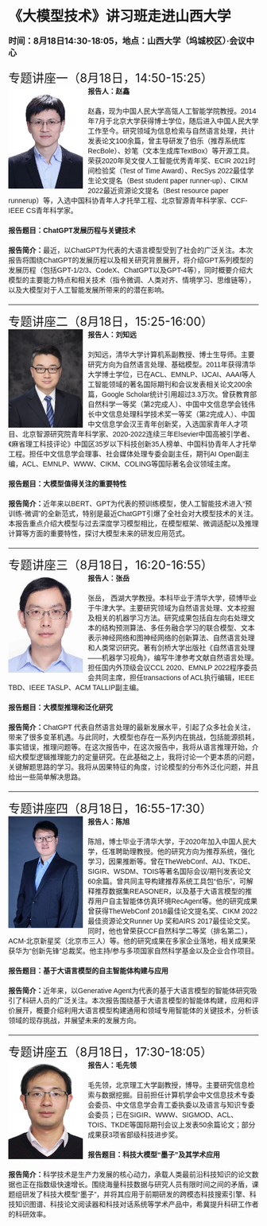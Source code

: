 <h1>《大模型技术》讲习班走进山西大学</h1>

<div style="font-weight: bold;font-size: larger;margin-bottom: 20px">时间：8月18日14:30-18:05，地点：山西大学（坞城校区）·会议中心</div>
<div style="font-size: x-large">专题讲座一（8月18日，14:50-15:25）</div>
<div>
    <img style="float: left;width: 150px;margin-right: 10px;" src="./assets/赵鑫.png" alt="">
    <div style="font-family: 'Arial','serif';margin-bottom: 20px;font-weight: bold">报告人：赵鑫</div>
    <div style="font-family: 'Arial','serif';margin-bottom: 20px">赵鑫，现为中国人民大学高瓴人工智能学院教授。2014年7月于北京大学获得博士学位，随后进入中国人民大学工作至今。研究领域为信息检索与自然语言处理，共计发表论文100余篇，曾主导研发了伯乐（推荐系统库RecBole）、妙笔（文本生成库TextBox）等开源工具。荣获2020年吴文俊人工智能优秀青年奖、ECIR 2021时间检验奖（Test of Time Award）、RecSys 2022最佳学生论文提名（Best student paper runner-up）、CIKM 2022最近资源论文提名（Best resource paper runnerup）等，入选中国科协青年人才托举工程、北京智源青年科学家、CCF-IEEE CS青年科学家。</div>
    <div style="font-family: 'Arial','serif';margin-bottom: 20px;font-weight: bold">报告题目：ChatGPT发展历程与关键技术</div>
    <div style="font-family: 'Arial','serif';margin-bottom: 20px"><span style="font-weight: bold">报告简介：</span>最近，以ChatGPT为代表的大语言模型受到了社会的广泛关注。本次报告将围绕ChatGPT的发展历程以及相关研究背景展开，将介绍GPT系列模型的发展历程（包括GPT-1/2/3、CodeX、ChatGPT以及GPT-4等），同时概要介绍大模型的主要能力特点和相关技术（指令微调、人类对齐、情境学习、思维链等），以及大模型对于人工智能发展所带来的的潜在影响。</div>
</div>
<hr style="text-align: center;width: 100%;color: black;scale: 1">
<div style="font-size: x-large">专题讲座二（8月18日，15:25-16:00）</div>
<div>
    <img style="float: left;width: 150px;margin-right: 10px;" src="./assets/刘知远.png" alt="">
    <div style="font-family: 'Arial','serif';margin-bottom: 20px;font-weight: bold">报告人：刘知远</div>
    <div style="font-family: 'Arial','serif';margin-bottom: 20px">刘知远，清华大学计算机系副教授、博士生导师。主要研究方向为自然语言处理、基础模型。2011年获得清华大学博士学位，已在ACL、EMNLP、IJCAI、AAAI等人工智能领域的著名国际期刊和会议发表相关论文200余篇，Google Scholar统计引用超过3.3万次。曾获教育部自然科学一等奖（第2完成人）、中国中文信息学会钱伟长中文信息处理科学技术奖一等奖（第2完成人）、中国中文信息学会汉王青年创新奖，入选国家青年人才项目、北京智源研究院青年科学家、2020-2022连续三年Elsevier中国高被引学者、《麻省理工科技评论》中国区35岁以下科技创新35人榜单、中国科协青年人才托举工程。担任中文信息学会理事、社会媒体处理专委会副主任，期刊AI Open副主编，ACL、EMNLP、WWW、CIKM、COLING等国际著名会议领域主席。</div>
    <div style="font-family: 'Arial','serif';margin-bottom: 20px;font-weight: bold">报告题目：大模型值得关注的重要特性</div>
    <div style="font-family: 'Arial','serif';margin-bottom: 20px"><span style="font-weight: bold">报告简介：</span>近年来以BERT、GPT为代表的预训练模型，使人工智能技术进入“预训练-微调”的全新范式，特别是最近ChatGPT引爆了全社会对大模型技术的关注。本报告重点介绍大模型与过去深度学习模型相比，在模型框架、微调适配以及推理计算等方面的重要特性，探讨大模型未来的研发应用范式。</div>
</div>
<hr style="text-align: center;width: 100%;color: black;scale: 1">
<div style="font-size: x-large">专题讲座三（8月18日，16:20-16:55）</div>
<div>
    <img style="float: left;width: 150px;margin-right: 10px;" src="./assets/张岳.png" alt="">
    <div style="font-family: 'Arial','serif';margin-bottom: 20px;font-weight: bold">报告人：张岳</div>
    <div style="font-family: 'Arial','serif';margin-bottom: 20px">张岳， 西湖大学教授。本科毕业于清华大学，硕博毕业于牛津大学。主要研究领域为自然语言处理、文本挖掘及相关的机器学习方法。研究成果包括自左向右处理文本的结构预测算法、多任务融合学习的联合模型、文本表示神经网络和图神经网络的创新算法、自然语言处理和人类常识研究。著有剑桥大学出版社《自然语言处理——机器学习视角》，编写牛津参考文献自然语言处理。担任国内外顶级会议CCL 2020、EMNLP 2022程序委员会共同主席，担任transactions of ACL执行编辑，IEEE TBD、IEEE TASLP、ACM TALLIP副主编。</div>
    <div style="font-family: 'Arial','serif';margin-bottom: 20px;font-weight: bold">报告题目：大模型推理和泛化研究</div>
    <div style="font-family: 'Arial','serif';margin-bottom: 20px"><span style="font-weight: bold">报告简介：</span>ChatGPT 代表自然语言处理的最新发展水平，引起了众多社会关注，带来了很多变革机遇。与此同时，大模型也存在一系列内在挑战，包括能源损耗，事实错误，推理问题等。在这次报告中，在这次报告中，我将从语言推理开始，介绍大模型逻辑推理能力的定量研究。在此基础之上，我将讨论一个更本质的问题，关键解题思路的学习。我将从因果特征的角度，讨论模型的分布外泛化问题，并且给出一些简单解决思路。</div>
</div>
<hr style="text-align: center;width: 100%;color: black;scale: 1">
<div style="font-size: x-large">专题讲座四（8月18日，16:55-17:30）</div>
<div>
    <img style="float: left;width: 150px;margin-right: 10px;" src="./assets/陈旭.png" alt="">
    <div style="font-family: 'Arial','serif';margin-bottom: 20px;font-weight: bold">报告人：陈旭</div>
    <div style="font-family: 'Arial','serif';margin-bottom: 20px">陈旭，博士毕业于清华大学，于2020年加入中国人民大学，任准聘助理教授。他的研究方向为推荐系统，强化学习，因果推断等。曾在TheWebConf、AIJ、TKDE、SIGIR、WSDM、TOIS等著名国际会议/期刊发表论文60余篇。曾共同主导构建推荐系统工具包“伯乐”，可解释推荐数据集REASONER，以及基于大语言模型的推荐用户自主智能体仿真环境RecAgent等。他的研究成果曾获得TheWebConf 2018最佳论文提名奖、CIKM 2022 最佳资源论文Runner Up 奖和AIRS 2017最佳论文奖。同时，他也曾荣获CCF自然科学二等奖（排名第二），ACM-北京新星奖（北京市三人）等。他的研究成果在多家企业落地，相关成果荣获华为“创新先锋”总裁奖。他主持/参与多项国家自然科学基金以及企业合作项目。</div>
    <div style="font-family: 'Arial','serif';margin-bottom: 20px;font-weight: bold">报告题目：基于大语言模型的自主智能体构建与应用</div>
    <div style="font-family: 'Arial','serif';margin-bottom: 20px"><span style="font-weight: bold">报告简介：</span>近年来，以Generative Agent为代表的基于大语言模型的智能体研究吸引了科研人员的广泛关注。本次报告围绕基于大语言模型的智能体构建，应用和评价展开，概要介绍利用大语言模型构建通用和领域专用智能体的关键技术，分析该领域的现存挑战，并展望未来的发展方向。</div>
</div>
<hr style="text-align: center;width: 100%;color: black;scale: 1">
<div style="font-size: x-large">专题讲座五（8月18日，17:30-18:05）</div>
<div>
    <img style="float: left;width: 150px;margin-right: 10px;" src="./assets/毛先领.png" alt="">
    <div style="font-family: 'Arial','serif';margin-bottom: 20px;font-weight: bold">报告人：毛先领</div>
    <div style="font-family: 'Arial','serif';margin-bottom: 20px">毛先领，北京理工大学副教授，博导。主要研究信息检索与数据挖掘。目前担任计算机学会中文信息技术专委会委员、中文信息学会青工委执委以及语言与知识专委会委员；已在SIGIR、WWW、SIGMOD、ACL、TOIS、TKDE等国际期刊会议上发表50余篇论文；部分成果获3项省部级科技进步奖。</div>
    <div style="font-family: 'Arial','serif';margin-bottom: 20px;font-weight: bold">报告题目：科技大模型“墨子”及其学术应用</div>
    <div style="font-family: 'Arial','serif';margin-bottom: 20px"><span style="font-weight: bold">报告简介：</span>科学技术是生产力发展的核心动力，承载人类最前沿科技知识的论文数据也正在指数级快速增长。围绕海量科技数据与研究人员有限时间之间的矛盾，课题组研发了科技大模型“墨子”，并将其应用于前期研发的跨模态科技搜索引擎、科技知识图谱、科技论文阅读器和科技对话系统等学术产品中，希冀提升科研工作者的科研效率。</div>
</div>




